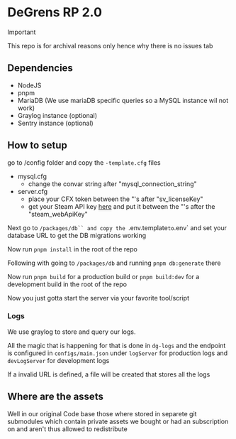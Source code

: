 # DeGrens RP 2.0

> [!IMPORTANT]
> This repo is for archival reasons only hence why there is no issues tab

## Dependencies

- NodeJS
- pnpm
- MariaDB (We use mariaDB specific queries so a MySQL instance wil not work)
- Graylog instance (optional)
- Sentry instance (optional)

## How to setup

go to /config folder and copy the `-template.cfg` files

- mysql.cfg
  - change the convar string after "mysql_connection_string"
- server.cfg
  - place your CFX token between the "'s after "sv_licenseKey"
  - get your Steam API key [here](https://steamcommunity.com/dev/apikey) and put it between the "'s after the "steam_webApiKey"

Next go to `/packages/db`` and copy the `.env.template`to`.env` and set your database URL to get the DB migrations working

Now run `pnpm install` in the root of the repo

Following with going to `/packages/db` and running `pnpm db:generate` there

Now run `pnpm build` for a production build or `pnpm build:dev` for a development build in the root of the repo

Now you just gotta start the server via your favorite tool/script

### Logs

We use graylog to store and query our logs.

All the magic that is happening for that is done in `dg-logs` and the endpoint is configured in `configs/main.json`
under `logServer` for production logs and `devLogServer` for development logs

If a invalid URL is defined, a file will be created that stores all the logs

## Where are the assets

Well in our original Code base those where stored in separete git submodules which contain private assets we bought or had an subscription on and aren't thus allowed to redistribute
